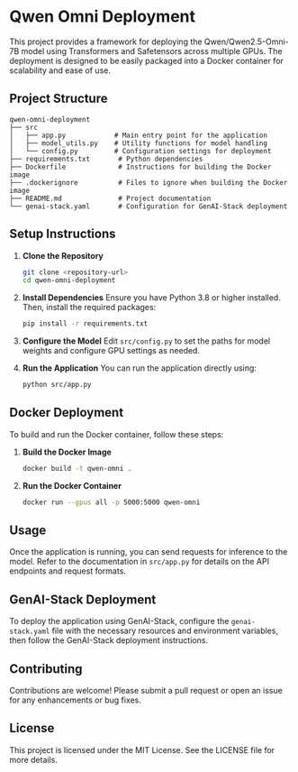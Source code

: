 # Qwen Omni Deployment

This project provides a framework for deploying the Qwen/Qwen2.5-Omni-7B model using Transformers and Safetensors across multiple GPUs. The deployment is designed to be easily packaged into a Docker container for scalability and ease of use.

## Project Structure

```
qwen-omni-deployment
├── src
│   ├── app.py            # Main entry point for the application
│   ├── model_utils.py    # Utility functions for model handling
│   └── config.py         # Configuration settings for deployment
├── requirements.txt       # Python dependencies
├── Dockerfile             # Instructions for building the Docker image
├── .dockerignore          # Files to ignore when building the Docker image
├── README.md              # Project documentation
└── genai-stack.yaml       # Configuration for GenAI-Stack deployment
```

## Setup Instructions

1. **Clone the Repository**
   ```bash
   git clone <repository-url>
   cd qwen-omni-deployment
   ```

2. **Install Dependencies**
   Ensure you have Python 3.8 or higher installed. Then, install the required packages:
   ```bash
   pip install -r requirements.txt
   ```

3. **Configure the Model**
   Edit `src/config.py` to set the paths for model weights and configure GPU settings as needed.

4. **Run the Application**
   You can run the application directly using:
   ```bash
   python src/app.py
   ```

## Docker Deployment

To build and run the Docker container, follow these steps:

1. **Build the Docker Image**
   ```bash
   docker build -t qwen-omni .
   ```

2. **Run the Docker Container**
   ```bash
   docker run --gpus all -p 5000:5000 qwen-omni
   ```

## Usage

Once the application is running, you can send requests for inference to the model. Refer to the documentation in `src/app.py` for details on the API endpoints and request formats.

## GenAI-Stack Deployment

To deploy the application using GenAI-Stack, configure the `genai-stack.yaml` file with the necessary resources and environment variables, then follow the GenAI-Stack deployment instructions.

## Contributing

Contributions are welcome! Please submit a pull request or open an issue for any enhancements or bug fixes.

## License

This project is licensed under the MIT License. See the LICENSE file for more details.